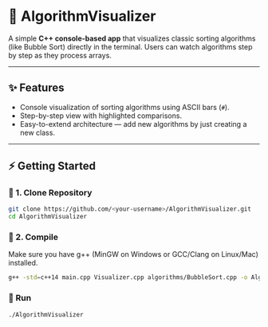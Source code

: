 # 🎨 AlgorithmVisualizer

A simple **C++ console-based app** that visualizes classic sorting algorithms (like Bubble Sort) directly in the terminal.
Users can watch algorithms step by step as they process arrays.

---

## ✨ Features
- Console visualization of sorting algorithms using ASCII bars (`#`).
- Step-by-step view with highlighted comparisons.
- Easy-to-extend architecture — add new algorithms by just creating a new class.


---

## ⚡ Getting Started

### 🔹 1. Clone Repository
```bash
git clone https://github.com/<your-username>/AlgorithmVisualizer.git
cd AlgorithmVisualizer
```

### 🔹 2. Compile

Make sure you have g++ (MinGW on Windows or GCC/Clang on Linux/Mac) installed.

```bash
g++ -std=c++14 main.cpp Visualizer.cpp algorithms/BubbleSort.cpp -o AlgorithmVisualizer
```

### 🔹 Run

```bash
./AlgorithmVisualizer
```
